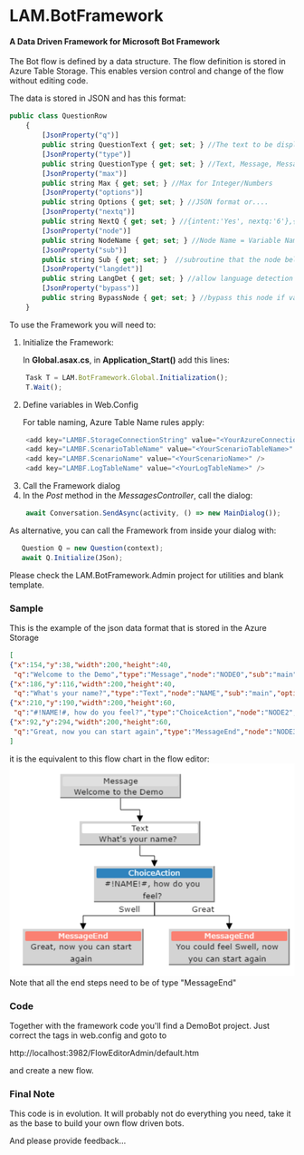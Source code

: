 # LAM.BotFramework

#### A Data Driven Framework for Microsoft Bot Framework

The Bot flow is defined by a data structure.
The flow definition is stored in Azure Table Storage. This enables version control and change of the flow without editing code.

The data is stored in JSON and has this format:
```javascript
public class QuestionRow
    {
        [JsonProperty("q")]
        public string QuestionText { get; set; } //The text to be displayed
        [JsonProperty("type")]
        public string QuestionType { get; set; } //Text, Message, MessageEnd, LUIS, QnAMaker, Integer
        [JsonProperty("max")]
        public string Max { get; set; } //Max for Integer/Numbers
        [JsonProperty("options")]
        public string Options { get; set; } //JSON format or....
        [JsonProperty("nextq")]
        public string NextQ { get; set; } //{intent:'Yes', nextq:'6'},{intent:'No', nextq:'7'}
        [JsonProperty("node")]
        public string NodeName { get; set; } //Node Name = Variable Name
        [JsonProperty("sub")]
        public string Sub { get; set; }  //subroutine that the node belogs to
        [JsonProperty("langdet")]
        public string LangDet { get; set; } //allow language detection on this node
        [JsonProperty("bypass")]
        public string BypassNode { get; set; } //bypass this node if variable with NodeName already exists
    }
```

To use the Framework you will need to:
1. Initialize the Framework:
 
   In **Global.asax.cs**, in **Application_Start()** add this lines:
```javascript
    Task T = LAM.BotFramework.Global.Initialization();
    T.Wait();
```
2. Define variables in Web.Config
   
   For table naming, Azure Table Name rules apply:
```javascript
    <add key="LAMBF.StorageConnectionString" value="<YourAzureConnectionString>" />
    <add key="LAMBF.ScenarioTableName" value="<YourScenarioTableName>" />
    <add key="LAMBF.ScenarioName" value="<YourScenarioName>" />
    <add key="LAMBF.LogTableName" value="<YourLogTableName>" />
```
3. Call the Framework dialog
4. In the *Post* method in the *MessagesController*, call the dialog:
```javascript
    await Conversation.SendAsync(activity, () => new MainDialog());
```
As alternative, you can call the Framework from inside your dialog with:
```javascript
   Question Q = new Question(context);
   await Q.Initialize(JSon);
```

Please check the LAM.BotFramework.Admin project for utilities and blank template.

### Sample

This is the example of the json data format that is stored in the Azure Storage
```json
[
{"x":154,"y":38,"width":200,"height":40,
 "q":"Welcome to the Demo","type":"Message","node":"NODE0","sub":"main","options":"","langdet":"Yes","bypass":"No","nextq":"[{\"intent\":\"\",\"q\":1}]"},
{"x":186,"y":116,"width":200,"height":40,
 "q":"What's your name?","type":"Text","node":"NAME","sub":"main","options":"","langdet":"Yes","bypass":"No","nextq":"[{\"intent\":\"\",\"q\":2}]"},
{"x":210,"y":190,"width":200,"height":60,
 "q":"#!NAME!#, how do you feel?","type":"ChoiceAction","node":"NODE2","sub":"main","options":"","langdet":"Yes","bypass":"No","nextq":"[{\"intent\":\"Swell\",\"q\":3},{\"intent\":\"Great\",\"q\":4}]"},
{"x":92,"y":294,"width":200,"height":60,
 "q":"Great, now you can start again","type":"MessageEnd","node":"NODE3","sub":"main","options":"","langdet":"Yes","bypass":"No","nextq":"-1"},{"x":334,"y":294,"width":200,"height":60,"q":"You could feel Swell, now you can start again","type":"MessageEnd","node":"NODE4","sub":"main","options":"","langdet":"Yes","bypass":"No","nextq":"-1"}
]
```
it is the equivalent to this flow chart in the flow editor:
![alt text](LAM.BotFramework/docs/chart.png "Demo Flow")
Note that all the end steps need to be of type "MessageEnd"

### Code

Together with the framework code you'll find a DemoBot project. Just correct the tags in web.config and goto to

http://localhost:3982/FlowEditorAdmin/default.htm

and create a new flow.

### Final Note

This code is in evolution. It will probably not do everything you need, take it as the base to build your own flow driven bots.

And please provide feedback...